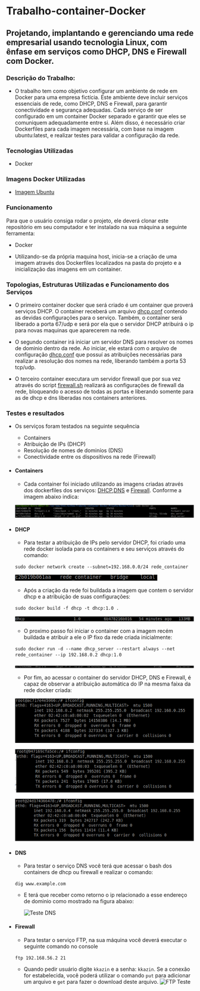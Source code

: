# Trabalho-container-Docker

## Projetando, implantando e gerenciando uma rede empresarial usando tecnologia Linux, com ênfase em serviços como DHCP, DNS e Firewall com Docker.

### Descrição do Trabalho:

- O trabalho tem como objetivo configurar um ambiente de rede em Docker para uma empresa fictícia. Este ambiente deve incluir serviços essenciais de rede, como DHCP, DNS e Firewall, para garantir conectividade e segurança adequadas. Cada serviço de ser configurado em um container Docker separado e garantir que eles se comuniquem adequadamente entre si. Além disso, é necessário criar Dockerfiles para cada imagem necessária, com base na imagem ubuntu:latest, e realizar testes para validar a configuração da rede.

### Tecnologias Utilizadas

- Docker

### Imagens Docker Utilizadas

- [Imagem Ubuntu](https://hub.docker.com/_/ubuntu)

### Funcionamento

Para que o usuário consiga rodar o projeto, ele deverá clonar este repositório em seu computador e ter instalado na sua máquina a seguinte ferramenta:

- Docker

- Utilizando-se da própria maquina host, inicia-se a criação de uma imagem através dos Dockerfiles localizados na pasta do projeto e a inicialização das imagens em um container.

### Topologias, Estruturas Utilizadas e Funcionamento dos Serviços

- O primeiro container docker que será criado é um container que proverá serviços DHCP. O container receberá um arquivo [dhcp.conf](Projeto/Dockerfiles/dhcpd.conf) contendo as devidas configurações para o serviço. Também, o container será liberado a porta 67/udp e será por ela que o servidor DHCP atribuirá o ip para novas maquinas que aparecerem na rede.

- O segundo container irá iniciar um servidor DNS para resolver os nomes de dominio dentro da rede. Ao iniciar, ele estará com o arquivo de configuração [dhcp.conf](Projeto/Dockerfiles/named.conf.options) que possuí as atribuições necessárias para realizar a resolução dos nomes na rede, liberando também a porta 53 tcp/udp.

- O terceiro container executara um servidor firewall que por sua vez através do script [firewall.sh](Projeto/Dockerfiles/firewall.sh) realizará as configurações de firewall da rede, bloqueando o acesso de todas as portas e liberando somente para as de dhcp e dns liberadas nos containers anteriores.

### Testes e resultados

- Os serviços foram testados na seguinte sequência

  - Containers
  - Atribuição de IPs (DHCP)
  - Resolução de nomes de dominíos (DNS)
  - Conectividade entre os dispositivos na rede (Firewall)

- #### Containers

  - Cada container foi iniciado utilizando as imagens criadas através dos dockerfiles dos serviços: [DHCP](Projeto/Dockerfiles/dhcp),[DNS](Projeto/Dockerfiles/dns) e [Firewall](Projeto/Dockerfiles/firewall). Conforme a imagem abaixo indica:

  ![Containers em execução](img/containers.png)

- #### DHCP

  - Para testar a atribuição de IPs pelo servidor DHCP, foi criado uma rede docker isolada para os containers e seu serviços através do comando:

  ```shell
  sudo docker network create --subnet=192.168.0.0/24 rede_container
  ```

  ![Rede Docker](img/rede_container.png)

  - Após a criação da rede foi buildada a imagem que contem o servidor dhcp e a atribuição de suas configurações:

  ```shell
  sudo docker build -f dhcp -t dhcp:1.0 .
  ```

  ![DHCP Imagem](img/dhcp_image.png)

  - O proximo passo foi iniciar o container com a imagem recém buildada e atribuir a ele o IP fixo da rede criada inicialmente:

  ```shell
  sudo docker run -d --name dhcp_server --restart always --net rede_container --ip 192.168.0.2 dhcp:1.0
  ```  

  ![DHCP Container](img/dhcp_container.png)

  - Por fim, ao acessar o container do servidor DHCP, DNS e Firewall, é capaz de observar a atribuição automática do IP na mesma faixa da rede docker criada:

  ![IP DHCP](img/ipdhcp.png)

  ![IP DNS](img/ipdns.png)
  
  ![IP Firewall](img/ipfirewall.png)

- #### DNS

  - Para testar o serviço DNS você terá que acessar o bash dos containers de dhcp ou firewall e realizar o comando:

  ```shell
  dig www.example.com
  ```

  - E terá que receber como retorno o ip relacionado a esse endereço de dominio como mostrado na figura abaixo:

    ![Teste DNS](images/image2.png)

- #### Firewall

  - Para testar o serviço FTP, na sua máquina você deverá executar o seguinte comando no console

  ```shell
  ftp 192.168.56.2 21
  ```

  - Quando pedir usuário digite `kkazin` e a senha: `kkazin`. Se a conexão for estabelecida, você poderá utilizar o comando `put` para adicionar um arquivo e `get` para fazer o download deste arquivo.
    ![FTP Teste](images/image4.png)